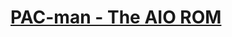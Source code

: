 [PAC-man - The AIO ROM](https://github.com/PAC-man/android_vendor_pac/tree/pac-4.4)
=======================

